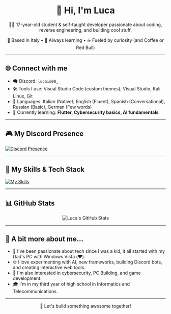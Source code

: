 # <div align="center">👋 Hi, I'm Luca</div>

<p align="center">
  🧑‍💻 17-year-old student & self-taught developer passionate about coding, reverse engineering, and building cool stuff.
</p>

<p align="center">
  📍 Based in Italy • 🧠 Always learning • ☕ Fueled by curiosity (and Coffee or Red Bull)
</p>

---

## 🌐 Connect with me

- 🗨️ Discord: `lucaim08_`
- 🛠️ Tools I use: Visual Studio Code (custom themes), Visual Studio, Kali Linux, Git
- 💬 Languages: Italian (Native), English (Fluent), Spanish (Conversational), Russian (Basic), German (Few words)
- 🧠 Currently learning: **Flutter, Cybersecurity basics, AI fundamentals**

---

## 🎮 My Discord Presence

[![Discord Presence](https://lanyard.cnrad.dev/api/1186990133069758526)](https://discord.com/users/1186990133069758526)

---

## 🚀 My Skills & Tech Stack

[![My Skills](https://skillicons.dev/icons?i=js,html,css,c,cpp,cs,py,react,nodejs,mongodb,arduino,discordjs,unreal,unity,robloxstudio,opencv,vscode,visualstudio,kali,linux&perline=8)](https://skillicons.dev)

---

## 📊 GitHub Stats

<div align="center">
  <img src="https://github-readme-stats.vercel.app/api?username=LUCAIM08&theme=dark&show_icons=true" alt="Luca's GitHub Stats" />
</div>

---

## 📌 A bit more about me...

- 🧒 I've been passionate about tech since I was a kid, it all started with my Dad's PC with Windows Vista (❤️).
- ⚙️ I love experimenting with AI, new frameworks, building Discord bots, and creating interactive web tools.
- 🧩 I'm also interested in cybersecurity, PC Building, and game development.
- 🎓 I'm in my third year of high school in Informatics and Telecommunications.

---

<p align="center">
  🚀 Let's build something awesome together!
</p>
